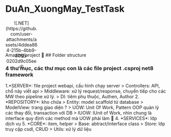 # DuAn_XuongMay_TestTask
<center style="height: 100px;width: 100px">![.NET](https://github.com/user-attachments/assets/4ddea864-215b-4bb9-8055-0202d9c05eed)</center>
Amazing project 🥇
## Folder structure
<h3>4 thư mục, các thư mục con là các file project .csproj net8 framework</h3>
1.*SERVER*: file project webapi, cấu hình chạy server
  > Controllers: API, chổ này viết api
  > Middleware: xử lý request/response, chuyển tiếp cho các MW theo pipeline xử lý.
  > DI: tiêm phụ thuộc, Authen, Author
2. *REPOSITORY*: kho chứa
  > Entity: model scaffold từ database
  > ModelView: trang giao diện ?
  > UOW: Unit Of Work, Pattern OOP quản lý các thay đổi, transaction với DB
  > IUOW: IUnit of Work, nhìn chung là interface quy định các method mà UOW phải làm 🤠
4. *SERVICES*: lớp dịch vụ
5. *CORE*: item, helper
  > Base: abtract/interface class
  > Store: lớp truy cập csdl, CRUD
  > Utils: xử lý dữ liệu
